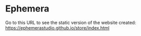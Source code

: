 # Ephemera

Go to this URL to see the static version of the website created: https://ephemerastudio.github.io/store/index.html
